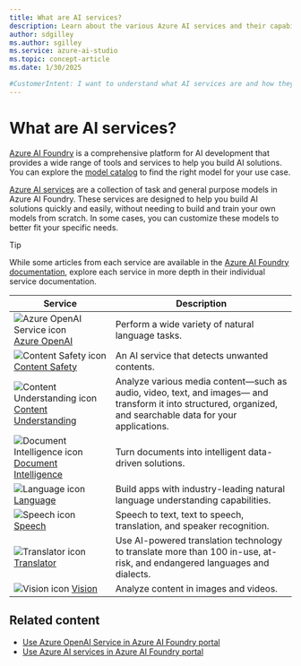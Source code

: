 ```yaml
---
title: What are AI services?
description: Learn about the various Azure AI services and their capabilities that you can use in Azure AI Foundry.
author: sdgilley
ms.author: sgilley
ms.service: azure-ai-studio
ms.topic: concept-article  
ms.date: 1/30/2025

#CustomerIntent: I want to understand what AI services are and how they can help me build AI solutions.
---
```


# What are AI services?

[Azure AI Foundry](../what-is-ai-studio.md) is a comprehensive platform for AI development that provides a wide range of tools and services to help you build AI solutions. You can explore the [model catalog](../how-to/model-catalog-overview.md) to find the right model for your use case. 

[Azure AI services](../../ai-services/what-are-ai-services.md) are a collection of task and general purpose models in Azure AI Foundry. These services are designed to help you build AI solutions quickly and easily, without needing to build and train your own models from scratch. In some cases, you can customize these models to better fit your specific needs. 

> [!TIP]
> While some articles from each service are available in the [Azure AI Foundry documentation](../ai-services/how-to/connect-ai-services.md), explore each service in more depth in their individual service documentation.

| Service | Description |
| --- | --- |
| ![Azure OpenAI Service icon](~/reusable-content/ce-skilling/azure/media/ai-services/azure-openai.svg) [Azure OpenAI](../../ai-services/openai/index.yml) | Perform a wide variety of natural language tasks. |
| ![Content Safety icon](~/reusable-content/ce-skilling/azure/media/ai-services/content-safety.svg) [Content Safety](../../ai-services/content-safety/index.yml) | An AI service that detects unwanted contents. |
| ![Content Understanding icon](~/reusable-content/ce-skilling/azure/media/ai-services/content-understanding.svg) [Content Understanding](../../ai-services/content-understanding/index.yml) | Analyze various media content—such as audio, video, text, and images— and transform it into structured, organized, and searchable data for your applications. |
| ![Document Intelligence icon](~/reusable-content/ce-skilling/azure/media/ai-services/document-intelligence.svg) [Document Intelligence](../../ai-services/document-intelligence/index.yml) | Turn documents into intelligent data-driven solutions. |
| ![Language icon](~/reusable-content/ce-skilling/azure/media/ai-services/language.svg) [Language](../../ai-services/language-service/index.yml) | Build apps with industry-leading natural language understanding capabilities. |
| ![Speech icon](~/reusable-content/ce-skilling/azure/media/ai-services/speech.svg) [Speech](../../ai-services/speech-service/index.yml) | Speech to text, text to speech, translation, and speaker recognition. |
| ![Translator icon](~/reusable-content/ce-skilling/azure/media/ai-services/translator.svg) [Translator](../../ai-services/translator/index.yml) | Use AI-powered translation technology to translate more than 100 in-use, at-risk, and endangered languages and dialects. |
| ![Vision icon](~/reusable-content/ce-skilling/azure/media/ai-services/vision.svg) [Vision](../../ai-services/computer-vision/index.yml) | Analyze content in images and videos. | 

## Related content

- [Use Azure OpenAI Service in Azure AI Foundry portal](../ai-services/how-to/connect-azure-openai.md)
- [Use Azure AI services in Azure AI Foundry portal](../ai-services/how-to/connect-ai-services.md)
